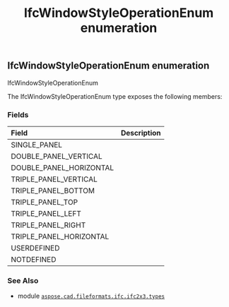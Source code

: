 ﻿---
title: IfcWindowStyleOperationEnum enumeration
second_title: Aspose.CAD for Python via .NET API References
description: 
type: docs
weight: 3260
url: /python-net/aspose.cad.fileformats.ifc.ifc2x3.types/ifcwindowstyleoperationenum/
is_root: false
---

## IfcWindowStyleOperationEnum enumeration

IfcWindowStyleOperationEnum



The IfcWindowStyleOperationEnum type exposes the following members:

### Fields
| Field | Description |
| :- | :- |
| SINGLE_PANEL |  |
| DOUBLE_PANEL_VERTICAL |  |
| DOUBLE_PANEL_HORIZONTAL |  |
| TRIPLE_PANEL_VERTICAL |  |
| TRIPLE_PANEL_BOTTOM |  |
| TRIPLE_PANEL_TOP |  |
| TRIPLE_PANEL_LEFT |  |
| TRIPLE_PANEL_RIGHT |  |
| TRIPLE_PANEL_HORIZONTAL |  |
| USERDEFINED |  |
| NOTDEFINED |  |



### See Also
* module [`aspose.cad.fileformats.ifc.ifc2x3.types`](..)
